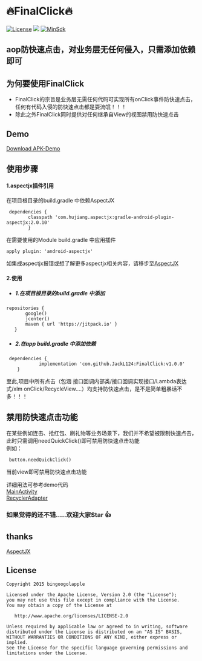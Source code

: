 
 # **🔥FinalClick🔥** #
 [![License](https://img.shields.io/badge/License%20-Apache%202-337ab7.svg)](https://www.apache.org/licenses/LICENSE-2.0)
 [![](https://jitpack.io/v/JackL124/FinalClick.svg)](https://www.jitpack.io/#JackL124/FinalClick)
 [![MinSdk](https://img.shields.io/badge/%20MinSdk%20-%2019%2B%20-f0ad4e.svg)](https://android-arsenal.com/api?level=19)


## aop防快速点击，对业务层无任何侵入，只需添加依赖即可 ###

 ## 为何要使用FinalClick
- FinalClick的宗旨是业务层无需任何代码可实现所有onClick事件防快速点击，任何有代码入侵的防快速点击都是耍流氓！！！
- 除此之外FinalClick同时提供对任何继承自View的视图禁用防快速点击

## Demo
[Download APK-Demo](apk/app-debug.apk)

## 使用步骤

#### 1.aspectjx插件引用
在项目根目录的build.gradle 中依赖AspectJX
```
 dependencies {
        classpath 'com.hujiang.aspectjx:gradle-android-plugin-aspectjx:2.0.10'
        }
```
在需要使用的Module build.gradle 中应用插件

```
apply plugin: 'android-aspectjx'
```
如集成aspectjx报错或想了解更多aspectjx相关内容，请移步至[AspectJX](https://github.com/HujiangTechnology/gradle_plugin_android_aspectjx)


#### 2.使用

* ##### 1.在项目根目录的build.gradle 中添加

```
repositories {
       google()
       jcenter()
       maven { url 'https://jitpack.io' }
   }
```

* ##### 2.在app build.gradle 中添加依赖
```
 dependencies {
 	        implementation 'com.github.JackL124:FinalClick:v1.0.0'
 	}
```

至此,项目中所有点击（包涵 接口回调内部类/接口回调实现接口/Lambda表达式/xlm onClick/RecycleView....）均支持防快速点击，是不是简单粗暴话不多！！！

## 禁用防快速点击功能
在某些例如连击、抢红包、刷礼物等业务场景下，我们并不希望被限制快速点击，此时只需调用needQuickClick()即可禁用防快速点击功能
</br>例如：
```
 button.needQuickClick()
```
当前view即可禁用防快速点击功能

详细用法可参考demo代码</br>
[MainActivity](https://github.com/JackL124/FinalClick/blob/master/app/src/main/java/com/jackl/app/MainActivity.kt)</br>
[RecyclerAdapter](https://github.com/JackL124/FinalClick/blob/master/app/src/main/java/com/jackl/app/RecyclerAdapter.kt)


### 如果觉得的还不错.....欢迎大家Star 👍

## thanks
[AspectJX](https://github.com/HujiangTechnology/gradle_plugin_android_aspectjx)</br>

## License

    Copyright 2015 bingoogolapple

    Licensed under the Apache License, Version 2.0 (the "License");
    you may not use this file except in compliance with the License.
    You may obtain a copy of the License at

       http://www.apache.org/licenses/LICENSE-2.0

    Unless required by applicable law or agreed to in writing, software
    distributed under the License is distributed on an "AS IS" BASIS,
    WITHOUT WARRANTIES OR CONDITIONS OF ANY KIND, either express or implied.
    See the License for the specific language governing permissions and
    limitations under the License.


